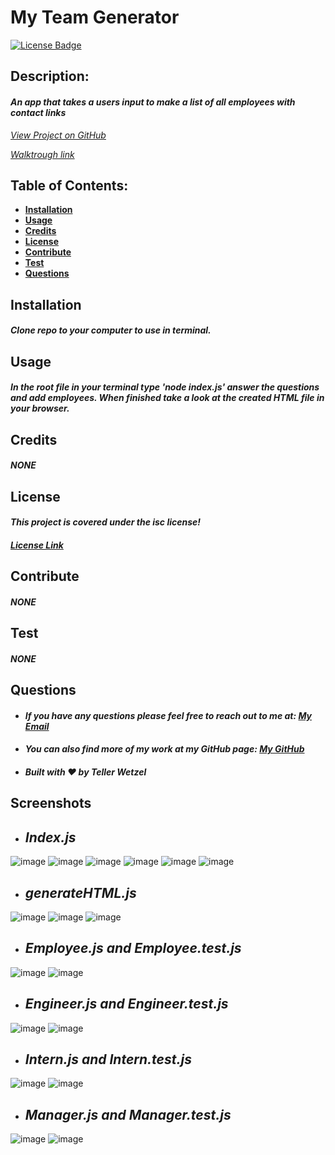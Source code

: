 # My Team Generator

  [![License Badge](https://img.shields.io/badge/license-isc-blue.svg)](#license)

  ## Description:
  #### *An app that takes a users input to make a list of all employees with contact links*
  *[View Project on GitHub](https://github.com/teller35/my-team-generator)*

  *[Walktrough link](https://drive.google.com/file/d/1Tc2xo3DvWgf_mikfDGh2fnIx_IBcb-a0/view?usp=sharing)*

  ## Table of Contents:
  * [**Installation**](#installation)
  * [**Usage**](#usage)
  * [**Credits**](#credits)
  * [**License**](#license)
  * [**Contribute**](#contribute)
  * [**Test**](#test)
  * [**Questions**](#questions)

  ## Installation
  
  #### *Clone repo to your computer to use in terminal.*
  

  ## Usage
  #### *In the root file in your terminal type 'node index.js' answer the questions and add employees. When finished take a look at the created HTML file in your browser.*

  ## Credits
  #### *NONE*

  ## License
  #### *This project is covered under the isc license!*
  #### *[License Link](https://choosealicense.com/licenses/isc)*

  ## Contribute
  #### *NONE*

  ## Test
  #### *NONE*

  ## Questions
  * #### *If you have any questions please feel free to reach out to me at: <a href='mailto:tellerwetzel@yahoo.com'></i>My Email</a>*
  * #### *You can also find more of my work at my GitHub page: [My GitHub](https://github.com/teller35)*
  * #### *Built with ❤️ by Teller Wetzel*

## Screenshots
* ## *Index.js*
![image](https://user-images.githubusercontent.com/79383305/119032865-e20adf00-b969-11eb-8ceb-5870e6e2bf9e.png)
![image](https://user-images.githubusercontent.com/79383305/119032933-e800c000-b969-11eb-963f-d5b11f1a16ef.png)
![image](https://user-images.githubusercontent.com/79383305/119032961-efc06480-b969-11eb-99cb-41ec5ba7af78.png)
![image](https://user-images.githubusercontent.com/79383305/119033047-023a9e00-b96a-11eb-9214-dc6855c27a01.png)
![image](https://user-images.githubusercontent.com/79383305/119033069-08c91580-b96a-11eb-8969-5f6472aefa42.png)
![image](https://user-images.githubusercontent.com/79383305/119033099-0f578d00-b96a-11eb-990f-ff68c8842900.png)
* ## *generateHTML.js*
![image](https://user-images.githubusercontent.com/79383305/119033232-3a41e100-b96a-11eb-953e-9309e36eab10.png)
![image](https://user-images.githubusercontent.com/79383305/119033261-42018580-b96a-11eb-89e2-f46f47f873db.png)
![image](https://user-images.githubusercontent.com/79383305/119033292-4a59c080-b96a-11eb-9546-bca8fd4a57c9.png)
* ## *Employee.js and Employee.test.js*
![image](https://user-images.githubusercontent.com/79383305/119032737-c1428980-b969-11eb-9904-e4b6037e1d41.png)
![image](https://user-images.githubusercontent.com/79383305/119032760-c8699780-b969-11eb-9319-2d2313a83a1c.png)
* ## *Engineer.js and Engineer.test.js*
![image](https://user-images.githubusercontent.com/79383305/119033419-6eb59d00-b96a-11eb-972c-51e4c1b7f014.png)
![image](https://user-images.githubusercontent.com/79383305/119033431-72e1ba80-b96a-11eb-9a78-a439ef0d74df.png)
* ## *Intern.js and Intern.test.js*
![image](https://user-images.githubusercontent.com/79383305/119033505-87be4e00-b96a-11eb-9190-02ff29842a17.png)
![image](https://user-images.githubusercontent.com/79383305/119033523-8bea6b80-b96a-11eb-872e-b8d47a5e6395.png)
* ## *Manager.js and Manager.test.js*
![image](https://user-images.githubusercontent.com/79383305/119033598-a3295900-b96a-11eb-944e-d47b4e80ca9e.png)
![image](https://user-images.githubusercontent.com/79383305/119033617-a7ee0d00-b96a-11eb-9560-0e3245a56648.png)
